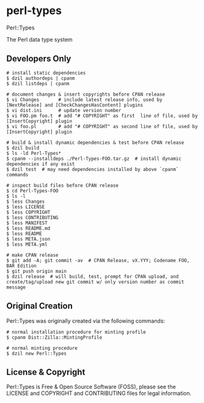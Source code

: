 # perl-types
Perl::Types

The Perl data type system

## Developers Only
```
# install static dependencies
$ dzil authordeps | cpanm
$ dzil listdeps | cpanm

# document changes & insert copyrights before CPAN release
$ vi Changes       # include latest release info, used by [NextRelease] and [CheckChangesHasContent] plugins
$ vi dist.ini      # update version number
$ vi FOO.pm foo.t  # add "# COPYRIGHT" as first  line of file, used by [InsertCopyright] plugin
$ vi foo.pl        # add "# COPYRIGHT" as second line of file, used by [InsertCopyright] plugin

# build & install dynamic dependencies & test before CPAN release
$ dzil build
$ ls -ld Perl-Types*
$ cpanm --installdeps ./Perl-Types-FOO.tar.gz  # install dynamic dependencies if any exist
$ dzil test  # may need dependencies installed by above `cpanm` commands

# inspect build files before CPAN release
$ cd Perl-Types-FOO
$ ls -l
$ less Changes
$ less LICENSE
$ less COPYRIGHT
$ less CONTRIBUTING
$ less MANIFEST
$ less README.md
$ less README
$ less META.json
$ less META.yml

# make CPAN release
$ git add -A; git commit -av  # CPAN Release, vX.YYY; Codename FOO, BAR Edition
$ git push origin main
$ dzil release  # will build, test, prompt for CPAN upload, and create/tag/upload new git commit w/ only version number as commit message
```

## Original Creation
Perl::Types was originally created via the following commands:

```
# normal installation procedure for minting profile
$ cpanm Dist::Zilla::MintingProfile

# normal minting procedure
$ dzil new Perl::Types
```

## License & Copyright
Perl::Types is Free & Open Source Software (FOSS), please see the LICENSE and COPYRIGHT and CONTRIBUTING files for legal information.


